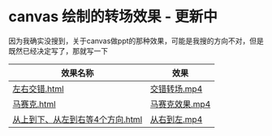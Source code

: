 # canvas 绘制的转场效果 - 更新中

因为我确实没搜到，关于canvas做ppt的那种效果，可能是我搜的方向不对，但是既然已经决定写了，那就写一下


| 效果名称 | 效果 |
| ---- | ---- |
| [左右交错.html](左右交错.html) | [交错转场.mp4](./effect/交错转场.mp4) |
| [马赛克.html](马赛克.html) | [马赛克效果.mp4](./effect/马赛克效果.mp4) |
| [从上到下、从左到右等4个方向.html](从上到下、从左到右等4个方向.html) | [从右到左.mp4](./effect/从右到左.mp4) |

